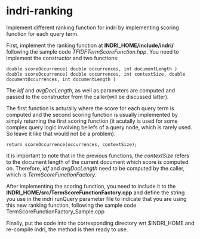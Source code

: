 # indri-ranking
Implement different ranking function for indri by implementing scoring function
for each query term.

First, implement the ranking function at **INDRI_HOME/include/indri/** following the
sample code *TFIDFTermScoreFunction.hpp*. You need to implement the constructor and
two functions:
```
double scoreOccurrence( double occurrences, int documentLength ) 
double scoreOccurrence( double occurrences, int contextSize, double documentOccurrences, int documentLength )
```
The *idf* and *avgDocLength*, as well as parameters are computed and passed  to the
constructor from the caller(will be discussed latter).

The first function is acturally where the score for each query term is computed and the second scoring function is usually implemented by simply returning the first scoring function (it acutally is used for some complex query logic involving beliefs of a query node, which is rarely used. So leave it like that would not be a problem).
```
return scoreOccurrence(occurrences, contextSize);
```


It is important to note that in the previous functions, the *contextSize* refers to the document length of the current document which score is computed on. Therefore, *idf* and *avgDocLength* need to be computed by the caller, which is *TermScoreFunctionFactory*. 


After implementing the scoring function, you need to include it to the **INDRI_HOME/src/TermScoreFunctionFactory.cpp** and define the string you use in the indri runQuery parameter file to indicate that you are using this new ranking function, following the sample code TermScoreFunctionFactory_Sample.cpp

Finally, put the code into the corresponding directory wrt $INDRI_HOME and re-compile indri, the method is then ready to use.


 
